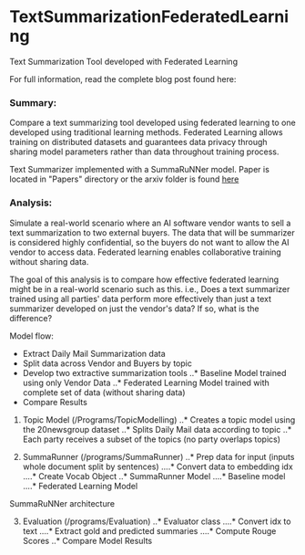 # TextSummarizationFederatedLearning
Text Summarization Tool developed with Federated Learning

For full information, read the complete blog post found here:

### Summary:
Compare a text summarizing tool developed using federated learning to one developed using traditional learning methods. Federated Learning allows training on distributed datasets and guarantees data privacy through sharing model parameters rather than data throughout training process. 

Text Summarizer implemented with a SummaRuNNer model. Paper is located in "Papers" directory or the arxiv folder is found [here](https://arxiv.org/pdf/1611.04230.pdf)


### Analysis:
Simulate a real-world scenario where an AI software vendor wants to sell a text summarization to two external buyers.  The data that will be summarizer is considered highly confidential, so the buyers do not want to allow the AI vendor to access data.  Federated learning enables collaborative training without sharing data. 

The goal of this analysis is to compare how effective federated learning might be in a real-world scenario such as this. i.e., Does a text summarizer trained using all parties' data perform more effectively than just a text summarizer developed on just the vendor's data? If so, what is the difference? 

Model flow:
* Extract Daily Mail Summarization data
* Split data across Vendor and Buyers by topic
* Develop two extractive summarization tools
..* Baseline Model trained using only Vendor Data
..* Federated Learning Model trained with complete set of data (without sharing data)
* Compare Results

1. Topic Model (/Programs/TopicModelling)
..* Creates a topic model using the 20newsgroup dataset
..* Splits Daily Mail data according to topic 
..* Each party receives a subset of the topics (no party overlaps topics)

2. SummaRunner (/programs/SummaRunner)
..* Prep data for input (inputs whole document split by sentences)
....* Convert data to embedding idx 
....* Create Vocab Object 
..* SummaRunner Model
....* Baseline model
....* Federated Learning Model

SummaRuNNer architecture

3. Evaluation (/programs/Evaluation)
..* Evaluator class
....* Convert idx to text
....* Extract gold and predicted summaries
....* Compute Rouge Scores
..* Compare Model Results





